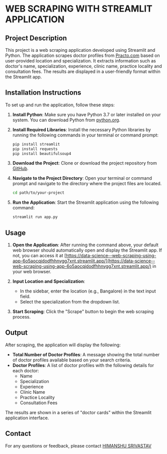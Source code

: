 # WEB SCRAPING WITH STREAMLIT APPLICATION

## Project Description

This project is a web scraping application developed using Streamlit and Python. The application scrapes doctor profiles from [Practo.com](https://www.practo.com/) based on user-provided location and specialization. It extracts information such as doctor's name, specialization, experience, clinic name, practice locality and consultation fees. The results are displayed in a user-friendly format within the Streamlit app.

## Installation Instructions

To set up and run the application, follow these steps:

1. **Install Python**: Make sure you have Python 3.7 or later installed on your system. You can download Python from [python.org](https://www.python.org/downloads/).

2. **Install Required Libraries**: Install the necessary Python libraries by running the following commands in your terminal or command prompt:

    ```bash
    pip install streamlit
    pip install requests
    pip install beautifulsoup4
    ```

3. **Download the Project**: Clone or download the project repository from [GitHub](https://github.com/himanshuSrivastav-ds/Data-Science--Web-Scraping-using-Streamlit/blob/main/practo_scraper.py).

4. **Navigate to the Project Directory**: Open your terminal or command prompt and navigate to the directory where the project files are located.

    ```bash
    cd path/to/your-project
    ```

5. **Run the Application**: Start the Streamlit application using the following command:

    ```bash
    streamlit run app.py
    ```

## Usage

1. **Open the Application**: After running the command above, your default web browser should automatically open and display the Streamlit app. If not, you can access it at [https://data-science--web-scraping-using-app-6o5aocqjdodfhhnvgg7xnt.streamlit.app/](https://data-science--web-scraping-using-app-6o5aocqjdodfhhnvgg7xnt.streamlit.app/) in your web browser.

2. **Input Location and Specialization**: 
    - In the sidebar, enter the location (e.g., Bangalore) in the text input field.
    - Select the specialization from the dropdown list.

3. **Start Scraping**: Click the "Scrape" button to begin the web scraping process.

## Output

After scraping, the application will display the following:

- **Total Number of Doctor Profiles**: A message showing the total number of doctor profiles available based on your search criteria.
- **Doctor Profiles**: A list of doctor profiles with the following details for each doctor:
  - Name
  - Specialization
  - Experience
  - Clinic Name
  - Practice Locality
  - Consultation Fees

The results are shown in a series of "doctor cards" within the Streamlit application interface.

## Contact

For any questions or feedback, please contact [HIMANSHU SRIVASTAV](mailto:hsrivastavsans@gmail.com)
